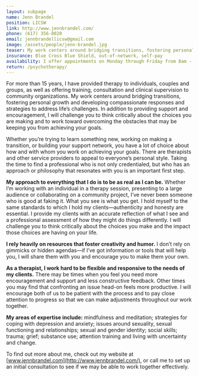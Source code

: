 ```yaml
---
layout: subpage
name: Jenn Brandel
position: LICSW
link: http://www.jennbrandel.com/
phone: (617) 356-8020
email: jennbrandellicsw@gmail.com
image: /assets/people/jenn-brandel.jpg
teaser: My work centers around bridging transitions, fostering personal growth and developing compassionate responses and strategies to address life’s challenges.
insurance: Blue Cross Blue Shield, out-of-network, self-pay
availability: I offer appointments on Monday through Friday from 8am - 2pm. Please contact me directly for current openings. 
return: /psychotherapy/
---
```


For more than 15 years, I have provided therapy to individuals, couples and groups, as well as offering training, consultation and clinical supervision to community organizations.  My work centers around bridging transitions, fostering personal growth and developing compassionate responses and strategies to address life’s challenges. In addition to providing support and encouragement, I will challenge you to think critically about the choices you are making and to work toward overcoming the obstacles that may be keeping you from achieving your goals.

Whether you’re trying to learn something new, working on making a transition, or building your support network, you have a lot of choice about how and with whom you work on achieving your goals. There are therapists and other service providers to appeal to everyone’s personal style. Taking the time to find a professional who is not only credentialed, but who has an approach or philosophy that resonates with you is an important first step.

**My approach to everything that I do is to be as real as I can be.** Whether I’m working with an individual in a therapy session, presenting to a large audience or collaborating on a community project, I’ve never been someone who is good at faking it. What you see is what you get. I hold myself to the same standards to which I hold my clients—authenticity and honesty are essential. I provide my clients with an accurate reflection of what I see and a professional assessment of how they might do things differently. I will challenge you to think critically about the choices you make and the impact those choices are having on your life.

**I rely heavily on resources that foster creativity and humor.** I don’t rely on gimmicks or hidden agendas—if I’ve got information or tools that will help you, I will share them with you and encourage you to make them your own.

**As a therapist, I work hard to be flexible and responsive to the needs of my clients.** There may be times when you feel you need more encouragement and support and less constructive feedback. Other times you may find that confronting an issue head-on feels more productive. I will encourage both of us to be patient with the process and to pay close attention to progress so that we can make adjustments throughout our work together.

**My areas of expertise include:** mindfulness and meditation; strategies for coping with depression and anxiety; issues around sexuality, sexual functioning and relationships; sexual and gender identity; social skills; trauma; grief; substance use; attention training and living with uncertainty and change.

To find out more about me, check out my website at [www.jennbrandel.com](http://www.jennbrandel.com/), or call me to set up an initial consultation to see if we may be able to work together effectively.